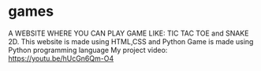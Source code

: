 # games
A WEBSITE WHERE YOU CAN PLAY GAME LIKE: TIC TAC TOE and SNAKE 2D.
This website is made using HTML,CSS and Python 
Game is made using Python programming language
My project video: https://youtu.be/hUcGn6Qm-O4
